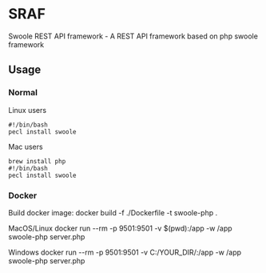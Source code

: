 # SRAF
Swoole REST API framework - A REST API framework based on php swoole framework

## Usage

### Normal 

Linux users

    #!/bin/bash
    pecl install swoole

Mac users

    brew install php 
    #!/bin/bash
    pecl install swoole

### Docker

Build docker image:
    docker build -f ./Dockerfile -t swoole-php .

MacOS/Linux
    docker run --rm -p 9501:9501 -v $(pwd):/app -w /app swoole-php server.php

Windows
    docker run --rm -p 9501:9501 -v C:/YOUR_DIR/:/app -w /app swoole-php server.php

